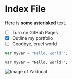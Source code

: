 # Index File
Here is **some asterisked** text.

- [ ] Turn on GitHub Pages
- [x] Outline my portfolio
- [ ] Goodbye, cruel world

``` javascript
var myVar = "Hello, world!";
```
```
var myVar = "Hello, world!";
```

![Image of Yaktocat](https://octodex.github.com/images/yaktocat.png)
